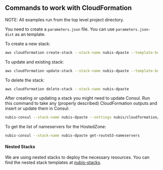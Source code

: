 ﻿## Commands to work with CloudFormation

NOTE: All examples run from the top level project directory.

You need to create a ```parameters.json``` file. You can use ```parameters.json-dist``` as an template.

To create a new stack:
```bash
aws cloudformation create-stack --stack-name nubis-dpaste --template-body file://nubis/cloudformation/main.json --parameters file://nubis/cloudformation/parameters.json
```

To update and existing stack:
```bash
aws cloudformation update-stack --stack-name nubis-dpaste --template-body file://nubis/cloudformation/main.json --parameters file://nubis/cloudformation/parameters.json
```

To delete the stack:
```bash
aws cloudformation delete-stack --stack-name nubis-dpaste
```

After creating or updating a stack you might need to update Consul. Run this command to take any (properly described) CloudFormation outputs and insert or update them in Consul:
```bash
nubis-consul --stack-name nubis-dpaste --settings nubis/cloudformation/parameters.json get-and-update
```

To get the list of nameservers for the HostedZone:
```bash
nubis-consul --stack-name nubis-dpaste get-route53-nameservers
```

#### Nested Stacks

We are using nested stacks to deploy the necessary resources. You can find the nested stack templates at [nubis-stacks](https://github.com/Nubisproject/nubis-stacks).
